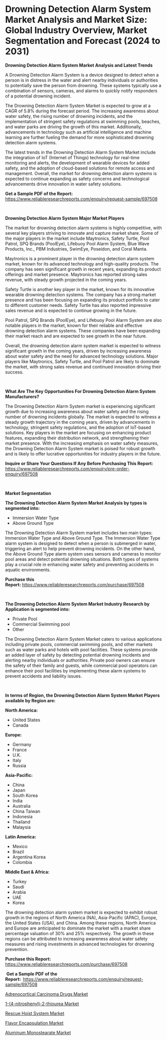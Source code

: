 <p><h1>Drowning Detection Alarm System Market Analysis and Market Size: Global Industry Overview, Market Segmentation and Forecast (2024 to 2031)</h1></p><p><strong>Drowning Detection Alarm System Market Analysis and Latest Trends</strong></p>
<p><p>A Drowning Detection Alarm System is a device designed to detect when a person is in distress in the water and alert nearby individuals or authorities to potentially save the person from drowning. These systems typically use a combination of sensors, cameras, and alarms to quickly notify responders of a potential drowning incident.</p><p>The Drowning Detection Alarm System Market is expected to grow at a CAGR of 5.8% during the forecast period. The increasing awareness about water safety, the rising number of drowning incidents, and the implementation of stringent safety regulations at swimming pools, beaches, and water parks are driving the growth of this market. Additionally, advancements in technology such as artificial intelligence and machine learning are further fueling the demand for more sophisticated drowning detection alarm systems.</p><p>The latest trends in the Drowning Detection Alarm System Market include the integration of IoT (Internet of Things) technology for real-time monitoring and alerts, the development of wearable devices for added safety, and the adoption of cloud-based solutions for remote access and management. Overall, the market for drowning detection alarm systems is expected to continue expanding as safety concerns and technological advancements drive innovation in water safety solutions.</p></p>
<p><strong>Get a Sample PDF of the Report:&nbsp;</strong> <a href="https://www.reliableresearchreports.com/enquiry/request-sample/697508">https://www.reliableresearchreports.com/enquiry/request-sample/697508</a></p>
<p>&nbsp;</p>
<p><strong>Drowning Detection Alarm System Major Market Players</strong></p>
<p><p>The market for drowning detection alarm systems is highly competitive, with several key players striving to innovate and capture market share. Some of the major players in the market include Maytronics, Safety Turtle, Pool Patrol, SPQ Brands (PoolEye), Lifebuoy Pool Alarm System, Blue Wave Products, Inc., PBM Industries, SwimEye, Poseidon, and Coral Manta.</p><p>Maytronics is a prominent player in the drowning detection alarm system market, known for its advanced technology and high-quality products. The company has seen significant growth in recent years, expanding its product offerings and market presence. Maytronics has reported strong sales revenue, with steady growth projected in the coming years.</p><p>Safety Turtle is another key player in the market, known for its innovative wearable drowning detection systems. The company has a strong market presence and has been focusing on expanding its product portfolio to cater to different customer needs. Safety Turtle has also reported impressive sales revenue and is expected to continue growing in the future.</p><p>Pool Patrol, SPQ Brands (PoolEye), and Lifebuoy Pool Alarm System are also notable players in the market, known for their reliable and effective drowning detection alarm systems. These companies have been expanding their market reach and are expected to see growth in the near future.</p><p>Overall, the drowning detection alarm system market is expected to witness significant growth in the coming years, driven by increasing awareness about water safety and the need for advanced technology solutions. Major players like Maytronics, Safety Turtle, and Pool Patrol are likely to dominate the market, with strong sales revenue and continued innovation driving their success.</p></p>
<p>&nbsp;</p>
<p><strong>What Are The Key Opportunities For Drowning Detection Alarm System Manufacturers?</strong></p>
<p><p>The Drowning Detection Alarm System market is experiencing significant growth due to increasing awareness about water safety and the rising number of drowning incidents globally. The market is expected to witness a steady growth trajectory in the coming years, driven by advancements in technology, stringent safety regulations, and the adoption of IoT-based solutions. Key players in the market are focusing on enhancing product features, expanding their distribution network, and strengthening their market presence. With the increasing emphasis on water safety measures, the Drowning Detection Alarm System market is poised for robust growth and is likely to offer lucrative opportunities for industry players in the future.</p></p>
<p><strong>Inquire or Share Your Questions If Any Before Purchasing This Report:</strong> <a href="https://www.reliableresearchreports.com/enquiry/pre-order-enquiry/697508">https://www.reliableresearchreports.com/enquiry/pre-order-enquiry/697508</a></p>
<p>&nbsp;</p>
<p><strong>Market Segmentation</strong></p>
<p><strong>The Drowning Detection Alarm System Market Analysis by types is segmented into:</strong></p>
<p><ul><li>Immersion Water Type</li><li>Above Ground Type</li></ul></p>
<p><p>The Drowning Detection Alarm System market includes two main types: Immersion Water Type and Above Ground Type. The Immersion Water Type alarm system is designed to detect when a person is submerged in water, triggering an alert to help prevent drowning incidents. On the other hand, the Above Ground Type alarm system uses sensors and cameras to monitor pool areas and detect potential drowning situations. Both types of systems play a crucial role in enhancing water safety and preventing accidents in aquatic environments.</p></p>
<p><strong>Purchase this Report:&nbsp;</strong><a href="https://www.reliableresearchreports.com/purchase/697508">https://www.reliableresearchreports.com/purchase/697508</a></p>
<p>&nbsp;</p>
<p><strong>The Drowning Detection Alarm System Market Industry Research by Application is segmented into:</strong></p>
<p><ul><li>Private Pool</li><li>Commercial Swimming pool</li><li>Other</li></ul></p>
<p><p>The Drowning Detection Alarm System Market caters to various applications including private pools, commercial swimming pools, and other markets such as water parks and hotels with pool facilities. These systems provide an added layer of safety by detecting potential drowning incidents and alerting nearby individuals or authorities. Private pool owners can ensure the safety of their family and guests, while commercial pool operators can enhance their pool facilities by implementing these alarm systems to prevent accidents and liability issues.</p></p>
<p>&nbsp;</p>
<p><strong>In terms of Region, the Drowning Detection Alarm System Market Players available by Region are:</strong></p>
<p>
    <p> <strong> North America: </strong>
        <ul>
            <li>United States</li>
            <li>Canada</li>
        </ul>
        </p> 
    <p> <strong> Europe: </strong>
        <ul>
            <li>Germany</li>
            <li>France</li>
            <li>U.K.</li>
            <li>Italy</li>
            <li>Russia</li>
        </ul>
        </p> 
    <p> <strong> Asia-Pacific: </strong>
        <ul>
            <li>China</li>
            <li>Japan</li>
            <li>South Korea</li>
            <li>India</li>
            <li>Australia</li>
            <li>China Taiwan</li>
            <li>Indonesia</li>
            <li>Thailand</li>
            <li>Malaysia</li>
        </ul>
        </p> 
    <p> <strong> Latin America: </strong>
        <ul>
            <li>Mexico</li>
            <li>Brazil</li>
            <li>Argentina Korea</li>
            <li>Colombia</li>
        </ul>
        </p> 
    <p> <strong> Middle East & Africa: </strong>
        <ul>
            <li>Turkey</li>
            <li>Saudi</li>
            <li>Arabia</li>
            <li>UAE</li>
            <li>Korea</li>
        </ul>
    </p>
    </p>
<p><p>The drowning detection alarm system market is expected to exhibit robust growth in the regions of North America (NA), Asia-Pacific (APAC), Europe, the United States (USA), and China. Among these regions, North America and Europe are anticipated to dominate the market with a market share percentage valuation of 30% and 25% respectively. The growth in these regions can be attributed to increasing awareness about water safety measures and rising investments in advanced technologies for drowning prevention.</p></p>
<p><strong>Purchase this Report: </strong><a href="https://www.reliableresearchreports.com/purchase/697508">https://www.reliableresearchreports.com/purchase/697508</a></p>
<p>&nbsp;<strong>Get a Sample PDF of the Report:&nbsp;&nbsp;</strong><a href="https://www.reliableresearchreports.com/enquiry/request-sample/697508">https://www.reliableresearchreports.com/enquiry/request-sample/697508</a></p>
<p><strong></strong></p>
<p><p><a href="https://medium.com/@aliyastokes45656/adrenocortical-carcinoma-drugs-market-competitive-analysis-market-trends-and-forecast-to-2031-71a47eefd922">Adrenocortical Carcinoma Drugs Market</a></p><p><a href="https://github.com/ChiragRP21/Market-Research-Report-List-3/blob/main/1-4-nitrophenyl-2-thiourea-market.md">1-(4-nitrophenyl)-2-thiourea Market</a></p><p><a href="https://medium.com/@aliyastokes45656/decoding-rescue-hoist-system-market-metrics-market-share-trends-and-growth-patterns-4c50d4303253">Rescue Hoist System Market</a></p><p><a href="https://medium.com/@aliyastokes45656/flavor-encapsulation-nbsp-market-focuses-on-market-share-size-and-projected-forecast-till-2031-3bd17c440910">Flavor Encapsulation Market</a></p><p><a href="https://github.com/antony131rp/Market-Research-Report-List-2/blob/main/aluminum-monostearate-market.md">Aluminum Monostearate Market</a></p></p>